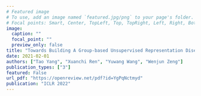 ```yaml
---
# Featured image
# To use, add an image named `featured.jpg/png` to your page's folder.
# Focal points: Smart, Center, TopLeft, Top, TopRight, Left, Right, BottomLeft, Bottom, BottomRight.
image:
  caption: ""
  focal_point: ""
  preview_only: false
title: "Towards Building A Group-based Unsupervised Representation Disentanglement Framework"
date: 2021-02-01
authors: ["Tao Yang", "Xuanchi Ren", "Yuwang Wang", "Wenjun Zeng"]
publication_types: ["3"]
featured: False
url_pdf: "https://openreview.net/pdf?id=YgPqNctmyd"
publication: "ICLR 2022"
---
```


